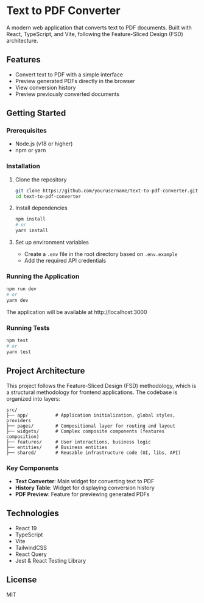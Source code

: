 # Text to PDF Converter

A modern web application that converts text to PDF documents. Built with React, TypeScript, and Vite, following the Feature-Sliced Design (FSD) architecture.

## Features

- Convert text to PDF with a simple interface
- Preview generated PDFs directly in the browser
- View conversion history
- Preview previously converted documents

## Getting Started

### Prerequisites

- Node.js (v18 or higher)
- npm or yarn

### Installation

1. Clone the repository

   ```bash
   git clone https://github.com/yourusername/text-to-pdf-converter.git
   cd text-to-pdf-converter
   ```

2. Install dependencies

   ```bash
   npm install
   # or
   yarn install
   ```

3. Set up environment variables
   - Create a `.env` file in the root directory based on `.env.example`
   - Add the required API credentials

### Running the Application

```bash
npm run dev
# or
yarn dev
```

The application will be available at http://localhost:3000

### Running Tests

```bash
npm test
# or
yarn test
```

## Project Architecture

This project follows the Feature-Sliced Design (FSD) methodology, which is a structural methodology for frontend applications. The codebase is organized into layers:

```
src/
├── app/          # Application initialization, global styles, providers
├── pages/        # Compositional layer for routing and layout
├── widgets/      # Complex composite components (features composition)
├── features/     # User interactions, business logic
├── entities/     # Business entities
├── shared/       # Reusable infrastructure code (UI, libs, API)
```

### Key Components

- **Text Converter**: Main widget for converting text to PDF
- **History Table**: Widget for displaying conversion history
- **PDF Preview**: Feature for previewing generated PDFs

## Technologies

- React 19
- TypeScript
- Vite
- TailwindCSS
- React Query
- Jest & React Testing Library

## License

MIT
